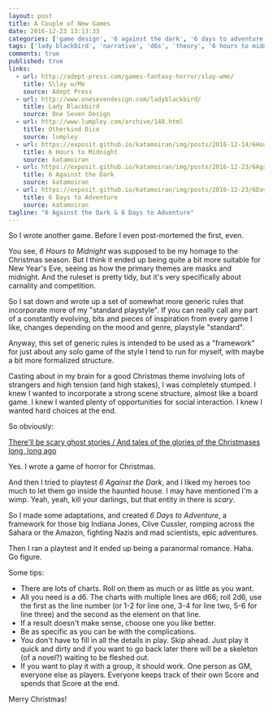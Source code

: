 ```yaml
---
layout: post
title: A Couple of New Games
date: 2016-12-23 13:13:33
categories: ['game design', '6 against the dark', '6 days to adventure']
tags: ['lady blackbird', 'narrative', 'd6s', 'theory', '6 hours to midnight']
comments: true
published: true
links:
  - url: http://adept-press.com/games-fantasy-horror/slay-wme/
    title: S\lay w/Me
    source: Adept Press
  - url: http://www.onesevendesign.com/ladyblackbird/
    title: Lady Blackbird
    source: One Seven Design
  - url: http://www.lumpley.com/archive/148.html
    title: Otherkind Dice
    source: lumpley
  - url: https://exposit.github.io/katamoiran/img/posts/2016-12-14/6HoursToMidnight_v1_alpha.pdf
    title: 6 Hours to Midnight
    source: katamoiran
  - url: https://exposit.github.io/katamoiran/img/posts/2016-12-23/6AgainstTheDark_v1_alpha.pdf
    title: 6 Against the Dark
    source: katamoiran
  - url: https://exposit.github.io/katamoiran/img/posts/2016-12-23/6DaysToAdventure_v1_alpha.pdf
    title: 6 Days to Adventure
    source: katamoiran
tagline: "6 Against the Dark & 6 Days to Adventure"
---
```


So I wrote another game. Before I even post-mortemed the first, even.

You see, *6 Hours to Midnight* was supposed to be my homage to the Christmas season. But I think it ended up being quite a bit more suitable for New Year's Eve, seeing as how the primary themes are masks and midnight. And the ruleset is pretty tidy, but it's very specifically about carnality and competition.

So I sat down and wrote up a set of somewhat more generic rules that incorporate more of my "standard playstyle". If you can really call any part of a constantly evolving, bits and pieces of inspiration from every game I like, changes depending on the mood and genre, playstyle "standard".

Anyway, this set of generic rules is intended to be used as a "framework" for just about any solo game of the style I tend to run for myself, with maybe a bit more formalized structure.

Casting about in my brain for a good Christmas theme involving lots of strangers and high tension (and high stakes), I was completely stumped. I knew I wanted to incorporate a strong scene structure, almost like a board game. I knew I wanted plenty of opportunities for social interaction. I knew I wanted hard choices at the end.

So obviously:

[There'll be scary ghost stories / And tales of the glories of the Christmases long, long ago](https://www.google.com/search?q=scary+ghost+stories+lyrics&oq=scary+ghost+stories+lyrics)

Yes. I wrote a game of horror for Christmas.

And then I tried to playtest *6 Against the Dark*, and I liked my heroes too much to let them go inside the haunted house. I may have mentioned I'm a wimp. Yeah, yeah, kill your darlings, but that entity in there is *scary*.

So I made some adaptations, and created *6 Days to Adventure*, a framework for those big Indiana Jones, Clive Cussler, romping across the Sahara or the Amazon, fighting Nazis and mad scientists, epic adventures.

Then I ran a playtest and it ended up being a paranormal romance. Haha. Go figure.

Some tips:

* There are lots of charts. Roll on them as much or as little as you want.
* All you need is a d6. The charts with multiple lines are d66; roll 2d6, use the first as the line number (or 1-2 for line one, 3-4 for line two, 5-6 for line three) and the second as the element on that line.
* If a result doesn't make sense, choose one you like better.
* Be as specific as you can be with the complications.
* You don't have to fill in all the details in play. Skip ahead. Just play it quick and dirty and if you want to go back later there will be a skeleton (of a novel?) waiting to be fleshed out.
* If you want to play it with a group, it should work. One person as GM, everyone else as players. Everyone keeps track of their own Score and spends that Score at the end.

Merry Christmas!

